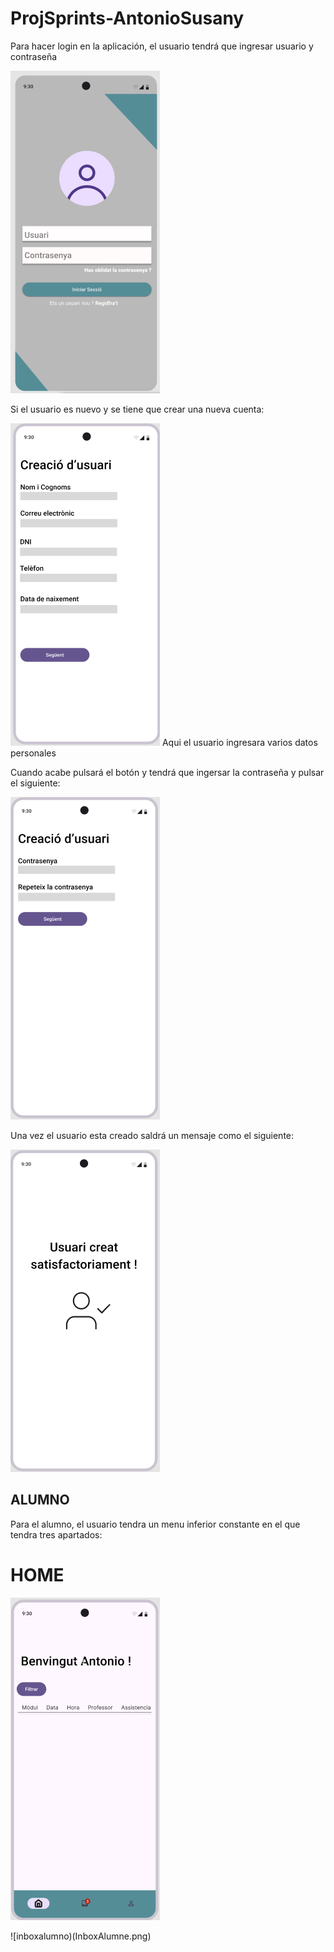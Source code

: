 # ProjSprints-AntonioSusany

Para hacer login en la aplicación, el usuario tendrá que ingresar usuario y contraseña

![logjn](Login.png)

Si el usuario es nuevo y se tiene que crear una nueva cuenta:

![creacionusuario1](CreacioUsuari1.png) Aqui el usuario ingresara varios datos personales

Cuando acabe pulsará el botón y tendrá que ingersar la contraseña y pulsar el siguiente:

![creacionusuario2](CreacioUsuari2.png)

Una vez el usuario esta creado saldrá un mensaje como el siguiente:

![creaciousuari3](CreacioUsuari3.png)

## ALUMNO

Para el alumno, el usuario tendra un menu inferior constante en el que tendra tres apartados:

# HOME

![homealumne](HomeAlumne.png)

![inboxalumno)(InboxAlumne.png)

